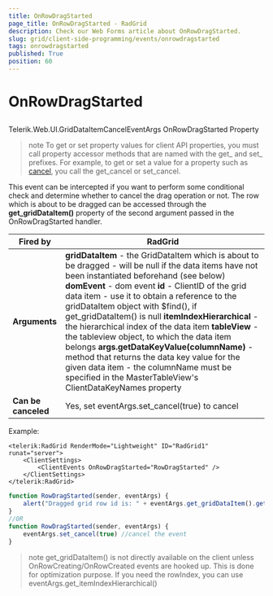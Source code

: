 ```yaml
---
title: OnRowDragStarted
page_title: OnRowDragStarted - RadGrid
description: Check our Web Forms article about OnRowDragStarted.
slug: grid/client-side-programming/events/onrowdragstarted
tags: onrowdragstarted
published: True
position: 60
---
```


# OnRowDragStarted



##   

Telerik.Web.UI.GridDataItemCancelEventArgs OnRowDragStarted Property

>note To get or set property values for client API properties, you must call property accessor methods that are named with the get_ and set_ prefixes. For example, to get or set a value for a property such as [cancel](https://msdn.microsoft.com/en-us/library/bb310859.aspx), you call the get_cancel or set_cancel.
>


This event can be intercepted if you want to perform some conditional check and determine whether to cancel the drag operation or not. The row which is about to be dragged can be accessed through the **get_gridDataItem()** property of the second argument passed in the OnRowDragStarted handler.


|  **Fired by**  | RadGrid |
| ------ | ------ |
| **Arguments** | **gridDataItem** - the GridDataItem which is about to be dragged - will be null if the data items have not been instantiated beforehand (see below) **domEvent** - dom event **id** - ClientID of the grid data item - use it to obtain a reference to the gridDataItem object with $find(), if get_gridDataItem() is null **itemIndexHierarchical** - the hierarchical index of the data item **tableView** - the tableview object, to which the data item belongs **args.getDataKeyValue(columnName)** - method that returns the data key value for the given data item - the columnName must be specified in the MasterTableView's ClientDataKeyNames property|
| **Can be canceled** |Yes, set eventArgs.set_cancel(true) to cancel|

Example:

````ASP.NET
<telerik:RadGrid RenderMode="Lightweight" ID="RadGrid1" runat="server">
    <ClientSettings>
        <ClientEvents OnRowDragStarted="RowDragStarted" />
    </ClientSettings>
</telerik:RadGrid>
````



````JavaScript
function RowDragStarted(sender, eventArgs) {
    alert("Dragged grid row id is: " + eventArgs.get_gridDataItem().get_id());
}
//OR
function RowDragStarted(sender, eventArgs) {
    eventArgs.set_cancel(true) //cancel the event
}
````



>note get_gridDataItem() is not directly available on the client unless OnRowCreating/OnRowCreated events are hooked up. This is done for optimization purpose. If you need the rowIndex, you can use eventArgs.get_itemIndexHierarchical()
>
